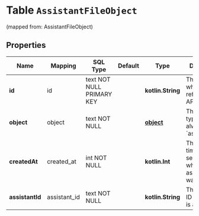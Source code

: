 
# Table `AssistantFileObject`
(mapped from: AssistantFileObject)

## Properties
Name | Mapping | SQL Type | Default | Type | Description | Notes
---- | ------- | -------- | ------- | ---- | ----------- | -----
**id** | id | text NOT NULL PRIMARY KEY |  | **kotlin.String** | The identifier, which can be referenced in API endpoints. | 
**object** | object | text NOT NULL |  | [**object**](#Object) | The object type, which is always &#x60;assistant.file&#x60;. | 
**createdAt** | created_at | int NOT NULL |  | **kotlin.Int** | The Unix timestamp (in seconds) for when the assistant file was created. | 
**assistantId** | assistant_id | text NOT NULL |  | **kotlin.String** | The assistant ID that the file is attached to. | 






